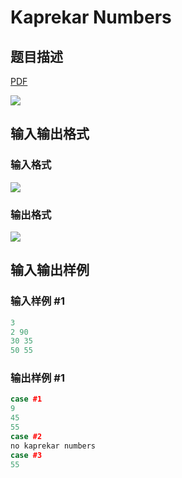 # Kaprekar Numbers

## 题目描述

[problemUrl]: https://uva.onlinejudge.org/index.php?option=com_onlinejudge&Itemid=8&category=11&page=show_problem&problem=915

[PDF](https://uva.onlinejudge.org/external/9/p974.pdf)

![](https://cdn.luogu.com.cn/upload/vjudge_pic/UVA974/680f88d5ffa6c5efa463c6f51587923acf5fa2ef.png)

## 输入输出格式

### 输入格式

![](https://cdn.luogu.com.cn/upload/vjudge_pic/UVA974/14139c6ca741c4795ab2c17782b6613e34d04c1a.png)

### 输出格式

![](https://cdn.luogu.com.cn/upload/vjudge_pic/UVA974/e97540cc41ffabcb0e0a6336a3a21187e817e6c6.png)

## 输入输出样例

### 输入样例 #1

```cpp
3
2 90
30 35
50 55
```


### 输出样例 #1

```cpp
case #1
9
45
55
case #2
no kaprekar numbers
case #3
55
```


